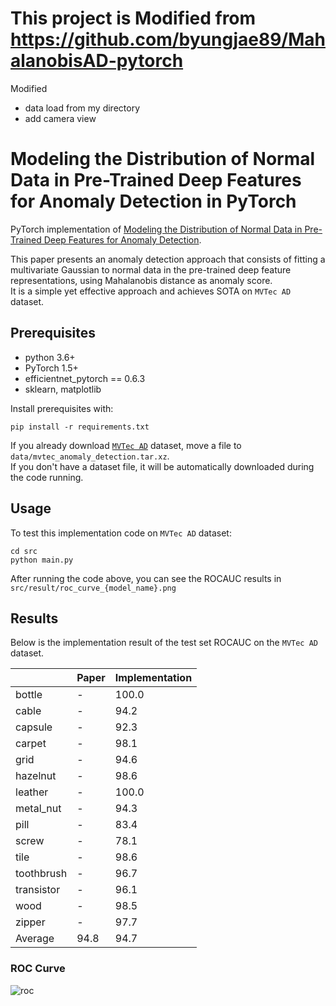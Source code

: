 # This project is Modified from https://github.com/byungjae89/MahalanobisAD-pytorch
Modified
* data load from my directory
* add camera view

# Modeling the Distribution of Normal Data in Pre-Trained Deep Features for Anomaly Detection in PyTorch

PyTorch implementation of [Modeling the Distribution of Normal Data in Pre-Trained Deep Features for Anomaly Detection](https://arxiv.org/abs/2005.14140).  

This paper presents an anomaly detection approach that consists of fitting a multivariate Gaussian to normal data in the pre-trained deep feature representations, using Mahalanobis distance as anomaly score.  
It is a simple yet effective approach and achieves SOTA on `MVTec AD` dataset.  

## Prerequisites
* python 3.6+
* PyTorch 1.5+
* efficientnet_pytorch == 0.6.3
* sklearn, matplotlib

Install prerequisites with:  
```
pip install -r requirements.txt
```

If you already download [`MVTec AD`](https://www.mvtec.com/company/research/datasets/mvtec-ad/) dataset, move a file to `data/mvtec_anomaly_detection.tar.xz`.  
If you don't have a dataset file, it will be automatically downloaded during the code running.

## Usage

To test this implementation code on `MVTec AD` dataset:
```
cd src
python main.py
```

After running the code above, you can see the ROCAUC results in `src/result/roc_curve_{model_name}.png`

## Results

Below is the implementation result of the test set ROCAUC on the `MVTec AD` dataset.  

| | Paper | Implementation |
| - | - | - |
| bottle | - | 100.0 |
| cable | - | 94.2 |
| capsule | - | 92.3 |
| carpet | - | 98.1 |
| grid | - | 94.6 |
| hazelnut | - | 98.6 |
| leather | - | 100.0 |
| metal_nut | - | 94.3 |
| pill | - | 83.4 |
| screw | - | 78.1 |
| tile | - | 98.6 |
| toothbrush | - | 96.7 |
| transistor | - | 96.1 |
| wood | - | 98.5 |
| zipper | - | 97.7 |
| Average | 94.8 | 94.7 |

### ROC Curve 

![roc](./assets/roc_curve_efficientnet-b4.png)

